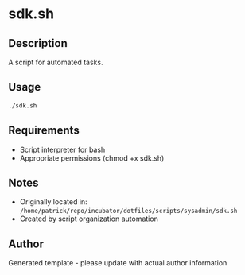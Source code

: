 # sdk.sh

## Description
A script for automated tasks.

## Usage
```bash
./sdk.sh
```

## Requirements
- Script interpreter for bash
- Appropriate permissions (chmod +x sdk.sh)

## Notes
- Originally located in: `/home/patrick/repo/incubator/dotfiles/scripts/sysadmin/sdk.sh`
- Created by script organization automation

## Author
Generated template - please update with actual author information
